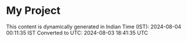 # My Project

This content is dynamically generated in Indian Time (IST): 2024-08-04 00:11:35 IST
Converted to UTC: 2024-08-03 18:41:35 UTC
